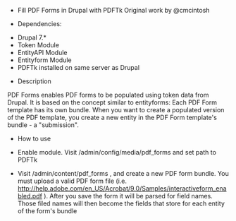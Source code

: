 * Fill PDF Forms in Drupal with PDFTk
Original work by @cmcintosh

* Dependencies: 
- Drupal 7.*
- Token Module
- EntityAPI Module
- Entityform Module
- PDFTk installed on same server as Drupal

* Description

PDF Forms enables PDF forms to be populated using token data from Drupal. It is based on the concept similar to entityforms: Each PDF Form template has its own bundle. When you want to create a populated version of the PDF template, you create a new entity in the PDF Form template's bundle - a "submission".   

* How to use

- Enable module. Visit /admin/config/media/pdf_forms and set path to PDFTk

- Visit /admin/content/pdf_forms , and create a new PDF form bundle. You must upload a valid PDF form file (i.e. http://help.adobe.com/en_US/Acrobat/9.0/Samples/interactiveform_enabled.pdf ). After you save the form it will be parsed for field names. Those filed names will then become the fields that store for each entity of the form's bundle
